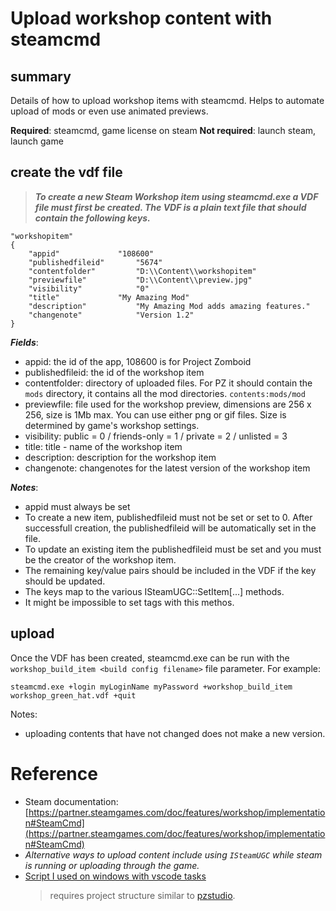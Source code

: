 # Upload workshop content with steamcmd

## summary

Details of how to upload workshop items with steamcmd. Helps to automate upload of mods or even use animated previews.


**Required**: steamcmd, game license on steam
**Not required**: launch steam, launch game

## create the vdf file

> ***To create a new Steam Workshop item using steamcmd.exe a VDF file must first be created. The VDF is a plain text file that should contain the following keys.***
```
"workshopitem"
{
    "appid"				"108600"
    "publishedfileid"		"5674"
    "contentfolder"			"D:\\Content\\workshopitem"
    "previewfile"			"D:\\Content\\preview.jpg"
    "visibility"			"0"
    "title"				"My Amazing Mod"
    "description"			"My Amazing Mod adds amazing features."
    "changenote"			"Version 1.2"
}
```

***Fields***:
- appid: the id of the app, 108600 is for Project Zomboid
- publishedfileid: the id of the workshop item
- contentfolder: directory of uploaded files. For PZ it should contain the `mods` directory, it contains all the mod directories. `contents:mods/mod`
- previewfile: file used for the workshop preview, dimensions are 256 x 256, size is 1Mb max. You can use either png or gif files. Size is determined by game's workshop settings.
- visibility: public = 0 / friends-only = 1 / private = 2 / unlisted = 3
- title: title - name of the workshop item
- description: description for the workshop item
- changenote: changenotes for the latest version of the workshop item

***Notes***:      	
- appid must always be set
- To create a new item, publishedfileid must not be set or set to 0. After successfull creation, the publishedfileid will be automatically set in the file.
- To update an existing item the publishedfileid must be set and you must be the creator of the workshop item.
- The remaining key/value pairs should be included in the VDF if the key should be updated.
- The keys map to the various ISteamUGC::SetItem[...] methods.
- It might be impossible to set tags with this methos.

## upload

Once the VDF has been created, steamcmd.exe can be run with the `workshop_build_item <build config filename>` file parameter. For example:
```
steamcmd.exe +login myLoginName myPassword +workshop_build_item workshop_green_hat.vdf +quit
```

Notes:
- uploading contents that have not changed does not make a new version.

# Reference

- Steam documentation: [https://partner.steamgames.com/doc/features/workshop/implementation#SteamCmd](https://partner.steamgames.com/doc/features/workshop/implementation#SteamCmd)  
- *Alternative ways to upload content include using `ISteamUGC` while steam is running or uploading through the game.*
- [Script I used on windows with vscode tasks](https://github.com/Poltergeistzx/Project-Zomboid/blob/main/scripts/workshop-upload.py)
    > requires project structure similar to [pzstudio](https://github.com/Konijima/project-zomboid-studio).
